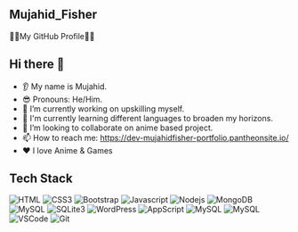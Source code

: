 ## Mujahid_Fisher
🐱‍👤My GitHub Profile🐱‍👤

## Hi there 👋
* 👂 My name is Mujahid.
* 😎 Pronouns: He/Him.
* 🔭 I’m currently working on upskilling myself.
* 🌱 I'm currently learning different languages to broaden my horizons.
* 🤝 I’m looking to collaborate on anime based project.
* 📫 How to reach me: https://dev-mujahidfisher-portfolio.pantheonsite.io/
* ❤️ I love Anime & Games

## Tech Stack
![HTML](https://img.shields.io/badge/HTML5-E34F26?style=for-the-badge&logo=html5&logoColor=white)
![CSS3](https://img.shields.io/badge/CSS3-1572B6?style=for-the-badge&logo=css3&logoColor=white)
![Bootstrap](https://img.shields.io/badge/Bootstrap-563D7C?style=for-the-badge&logo=bootstrap&logoColor=white)
![Javascript](https://img.shields.io/badge/Javascript-F0DB4F?style=for-the-badge&labelColor=black&logo=javascript&logoColor=F0DB4F)
![Nodejs](https://img.shields.io/badge/Nodejs-3C873A?style=for-the-badge&labelColor=black&logo=node.js&logoColor=3C873A)
![MongoDB](https://img.shields.io/badge/MongoDB-4EA94B?style=for-the-badge&logo=mongodb&logoColor=white)
![MySQL](https://img.shields.io/badge/MySQL-F05032?style=for-the-badge&logo=mysql&logoColor=F29111)
![SQLite3](https://img.shields.io/badge/SQLite-F05032?style=for-the-badge&logo=sqlite&logoColor=38618C)
![WordPress](https://img.shields.io/badge/WordPress-38618C?style=for-the-badge&logo=wordpress&logoColor=F05032)
![AppScript](https://img.shields.io/badge/AppScript-F05032?style=for-the-badge&logo=appscript&logoColor=F0DB4F)
![MySQL](https://img.shields.io/badge/MySQL-F05032?style=for-the-badge&logo=mysql&logoColor=F29111)
![MySQL](https://img.shields.io/badge/MySQL-F05032?style=for-the-badge&logo=mysql&logoColor=F29111)
![VSCode](https://img.shields.io/badge/Visual_Studio-0078d7?style=for-the-badge&logo=visual%20studio&logoColor=white)
![Git](https://img.shields.io/badge/Git-F05032?style=for-the-badge&logo=git&logoColor=white)



